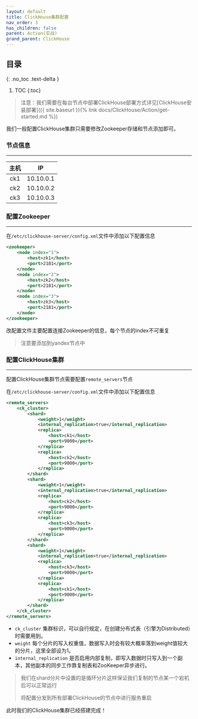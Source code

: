 ```yaml
---
layout: default
title: ClickHouse集群配置
nav_order: 3
has_children: false
parent: Action(实战)
grand_parent: ClickHouse
---
```


## 目录
{: .no_toc .text-delta }

1. TOC
{:toc}

> 注意：我们需要在每台节点中部署ClickHouse部署方式详见[ClickHouse安装部署]({{ site.baseurl }}{% link docs/ClickHouse/Action/get-started.md %})

我们一般配置ClickHouse集群只需要修改Zookeeper存储和节点添加即可。

### 节点信息

---

|主机|IP|
|:---:|---|
|ck1|10.10.0.1|
|ck2|10.10.0.2|
|ck3|10.10.0.3|

### 配置Zookeeper

---

在`/etc/clickhouse-server/config.xml`文件中添加以下配置信息

```xml
<zookeeper>
    <node index="1">
        <host>zk1</host>
        <port>2181</port>
    </node>
    <node index="2">
        <host>zk2</host>
        <port>2181</port>
    </node>
    <node index="3">
        <host>zk3</host>
        <port>2181</port>
    </node>
</zookeeper>
```

改配置文件主要配置连接Zookeeper的信息，每个节点的index不可重复

> 注意要添加到yandex节点中

### 配置ClickHouse集群

---

配置ClickHouse集群节点需要配置`remote_servers`节点

在`/etc/clickhouse-server/config.xml`文件中添加以下配置信息

```xml
<remote_servers>
    <ck_cluster>
        <shard>
            <weight>1</weight>
            <internal_replication>true</internal_replication>
            <replica>
                <host>ck1</host>
                <port>9000</port>
            </replica>
            <replica>
                <host>ck2</host>
                <port>9000</port>
            </replica>
        </shard>
        <shard>
            <weight>1</weight>
            <internal_replication>true</internal_replication>
            <replica>
                <host>ck2</host>
                <port>9000</port>
            </replica>
            <replica>
                <host>ck3</host>
                <port>9000</port>
            </replica>
        </shard>
        <shard>
            <weight>1</weight>
            <internal_replication>true</internal_replication>
            <replica>
                <host>ck3</host>
                <port>9000</port>
            </replica>
            <replica>
                <host>ck1</host>
                <port>9000</port>
            </replica>
        </shard>
    </ck_cluster>
</remote_servers>
```

- `ck_cluster` 集群标识，可以自行规定，在创建分布式表（引擎为Distributed）时需要用到。
- `weight` 每个分片的写入权重值，数据写入时会有较大概率落到weight值较大的分片，这里全部设为1。
- `internal_replication` 是否启用内部复制，即写入数据时只写入到一个副本，其他副本的同步工作靠复制表和ZooKeeper异步进行。

> 我们在shard分片中设置的是循环分片这样保证我们复制的节点某一个宕机后可以正常运行
> 
> 将配置分发到所有部署ClickHouse的节点中进行服务重启

此时我们的ClickHouse集群已经搭建完成！